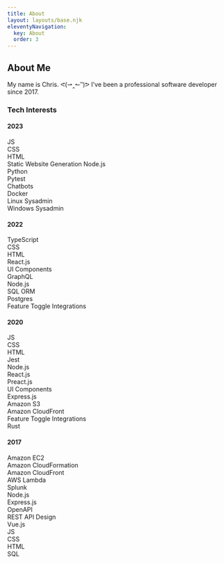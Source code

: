 ```yaml
---
title: About
layout: layouts/base.njk
eleventyNavigation:
  key: About
  order: 3
---
```

## About Me

<p>
  My name is Chris. ᕙ(⇀‸↼‶)ᕗ I've been a professional software developer since 2017.
</p>

### Tech Interests

<div class="stack">
  <div class="stack card">
    <h4>2023</h4>
    <div>
      JS<br/>
      CSS<br/>
      HTML<br/>
      Static Website Generation<b4/>
      Node.js<br/>
      Python<br/>
      Pytest<br/>
      Chatbots<br/>
      Docker<br/>
      Linux Sysadmin<br/>
      Windows Sysadmin<br/>
    </div>
  </div>

  <div class="stack card">
    <h4>2022</h4>
    <div>
      TypeScript<br/>
      CSS<br/>
      HTML<br/>
      React.js<br/>
      UI Components<br/>
      GraphQL<br/>
      Node.js<br/>
      SQL ORM<br/>
      Postgres<br/>
      Feature Toggle Integrations<br/>
    </div>
  </div>

  <div class="stack card">
    <h4>2020</h4>
    <div>
      JS<br/>
      CSS<br/>
      HTML<br/>
      Jest<br/>
      Node.js<br/>
      React.js<br/>
      Preact.js<br/>
      UI Components<br/>
      Express.js<br/>
      Amazon S3<br/>
      Amazon CloudFront<br/>
      Feature Toggle Integrations<br/>
      Rust<br/>
    </div>
  </div>

  <div class="stack card">
    <h4>2017</h4>
    <div>
      Amazon EC2 <br/>
      Amazon CloudFormation <br/>
      Amazon CloudFront <br/>
      AWS Lambda <br/>
      Splunk <br/>
      Node.js <br/>
      Express.js <br/>
      OpenAPI <br/>
      REST API Design <br/>
      Vue.js <br/>
      JS <br/>
      CSS <br/>
      HTML <br/>
      SQL <br/>
    </div>
  </div>

</div>
